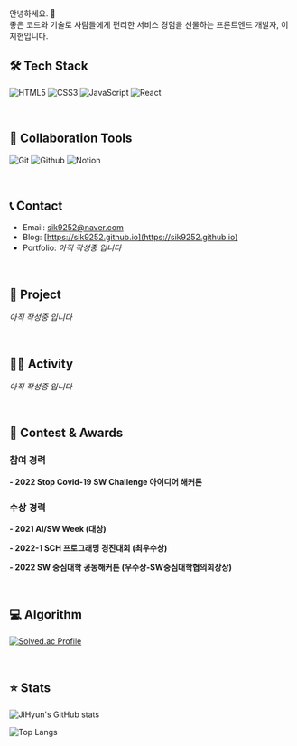 <div>
  안녕하세요. 👋
  <br>
  좋은 코드와 기술로 사람들에게 편리한 서비스 경험을 선물하는 프론트엔드 개발자, 이지현입니다.
</div>

## 🛠 Tech Stack

![HTML5](https://img.shields.io/badge/-HTML5-E34F26?style=flat-square&logo=HTML5&logoColor=white)
![CSS3](https://img.shields.io/badge/-CSS3-1572B6?style=flat-square&logo=CSS3&logoColor=white)
![JavaScript](https://img.shields.io/badge/-JavaScript-F7DF1E?style=flat-square&logo=JavaScript&logoColor=white)
![React](https://img.shields.io/badge/-React-61DAFB?style=flat-square&logo=React&logoColor=white)

<!-- ![TypeScript](https://img.shields.io/badge/-TypeScript-3178C6?style=flat-square&logo=TypeScript&logoColor=white)
![Svelte](https://img.shields.io/badge/-Svelte-FF3E00?style=flat-square&logo=Svelte&logoColor=white) -->

<br>

## 🤝 Collaboration Tools

![Git](https://img.shields.io/badge/-Git-F05032?style=flat-square&logo=Git&logoColor=white)
![Github](https://img.shields.io/badge/-Github-181717?style=flat-square&logo=Github&logoColor=white)
![Notion](https://img.shields.io/badge/-Notion-000000?style=flat-square&logo=Notion&logoColor=white)

<br>

## 📞 Contact

- Email: sik9252@naver.com
- Blog: [https://sik9252.github.io](https://sik9252.github.io)
- Portfolio: *아직 작성중 입니다*

<br>

## 📌 Project

<!-- [![Jihyun's/리포지토리이름 - GitHub](https://github-readme-stats.vercel.app/api/pin/?username=sik9252&repo=리포이름&theme=vision-friendly-dark)](https://github.com/sik9252/리포이름) -->

*아직 작성중 입니다*

<br>

## 🚴🏻 Activity

*아직 작성중 입니다*

<br>

## 🏅 Contest & Awards

### 참여 경력

**- 2022 Stop Covid-19 SW Challenge 아이디어 해커톤**

### 수상 경력

**- 2021 AI/SW Week (대상)**
  
**- 2022-1 SCH 프로그래밍 경진대회 (최우수상)**

**- 2022 SW 중심대학 공동해커톤 (우수상-SW중심대학협의회장상)**

<br>

## 💻 Algorithm

[![Solved.ac Profile](http://mazassumnida.wtf/api/v2/generate_badge?boj=beank)](https://solved.ac/beank/)

<br>

## ⭐️ Stats

![JiHyun's GitHub stats](https://github-readme-stats-sepia-three.vercel.app/api?username=sik9252&show_icons=true&theme=vision-friendly-dark)


![Top Langs](https://github-readme-stats.vercel.app/api/top-langs/?username=sik9252&layout=compact&theme=dark)
